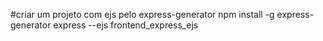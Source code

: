 #criar um projeto com ejs pelo express-generator
npm install -g express-generator
express --ejs frontend_express_ejs
